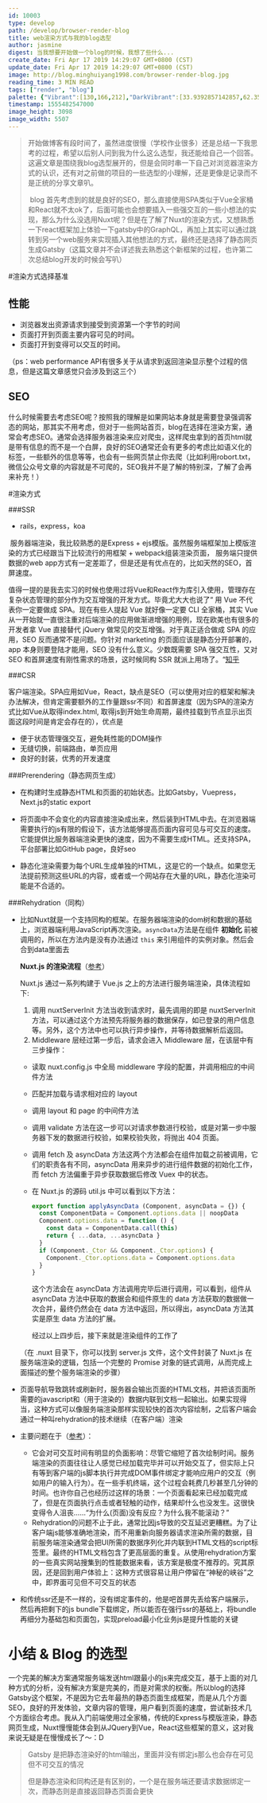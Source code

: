 ```yaml
---
id: 10003
type: develop
path: /develop/browser-render-blog
title: web渲染方式与我的blog选型
author: jasmine
digest: 当我想要开始做一个blog的时候，我想了些什么...
create_date: Fri Apr 17 2019 14:29:07 GMT+0800 (CST)
update_date: Fri Apr 17 2019 14:29:07 GMT+0800 (CST)
image: http://blog.minghuiyang1998.com/browser-render-blog.jpg
reading_time: 3 MIN READ
tags: ["render", "blog"]
palette: {"Vibrant":[130,166,212],"DarkVibrant":[33.9392857142857,62.353571428571406,98.6607142857143],"LightVibrant":[195,219,252],"Muted":[100,124,159],"DarkMuted":[41,65,77],"LightMuted":[188,196,220]}
timestamp: 1555482547000
image_height: 3098
image_width: 5507
---
```




> ​	开始做博客有段时间了，虽然进度很慢（学校作业很多）还是总结一下我思考的过程，希望以后别人问到我为什么这么选型，我还能给自己一个回答。这遍文章是围绕我blog选型展开的，但是会同时串一下自己对浏览器渲染方式的认识，还有对之前做的项目的一些选型的小理解，还是更像是记录而不是正统的分享文章叭。
>
> ​	blog 首先考虑到的就是良好的SEO，那么直接使用SPA类似于Vue全家桶和React就不太ok了，后面可能也会想要插入一些强交互的一些小想法的实现，那么为什么没选用Nuxt呢？但是在了解了Nuxt的渲染方式，又想熟悉一下react框架加上体验一下gatsby中的GraphQL，再加上其实可以通过跳转到另一个web服务来实现插入其他想法的方式，最终还是选择了静态网页生成Gatsby（这篇文章并不会详述我去熟悉这个新框架的过程，也许第二次总结blog开发的时候会写叭）



#渲染方式选择基准



## 性能

-  浏览器发出资源请求到接受到资源第一个字节的时间
- 页面打开到页面主要内容可见的时间。
- 页面打开到变得可以交互的时间。

（ps：web performance API有很多关于从请求到返回渲染显示整个过程的信息，但是这篇文章感觉只会涉及到这三个）



## SEO 

​	什么时候需要去考虑SEO呢？按照我的理解是如果网站本身就是需要登录强调客态的网站，那其实不用考虑，但对于一些网站首页，blog在选择在渲染方案，通常会考虑SEO。通常会选择服务器渲染来应对爬虫，这样爬虫拿到的首页html就是带有信息的而不是一个白屏，良好的SEO通常还会有更多的考虑比如语义化的标签，一些额外的信息等等，也会有一些网页禁止你去爬（比如利用robort.txt，微信公众号文章的内容就是不可爬的，SEO我并不是了解的特别深，了解了会再来补充！）



#渲染方式

###SSR

- rails，express，koa

​	服务器端渲染，我比较熟悉的是Express + ejs模版。虽然服务端框架加上模版渲染的方式已经跟当下比较流行的用框架 + webpack组装渲染页面， 服务端只提供数据的web app方式有一定差距了，但是还是有优点在的，比如天然的SEO，首屏速度。

​	值得一提的是我去实习的时候也使用过将Vue和React作为库引入使用，管理存在复杂状态管理的部分作为交互增强的开发方式。毕竟尤大大也说了“ 用 Vue 不代表你一定要做成 SPA。现在有些人提起 Vue 就好像一定要 CLI 全家桶，其实 Vue 从一开始就一直很注重对后端渲染的应用做渐进增强的用例，现在欧美也有很多的开发者拿 Vue 直接替代 jQuery 做常见的交互增强。对于真正适合做成 SPA 的应用，SEO 反而通常不是问题。你针对 marketing 的页面应该是静态分开部署的，app 本身则要登陆才能用，SEO 没有什么意义。少数既需要 SPA 强交互性，又对 SEO 和首屏速度有刚性需求的场景，这时候同构 SSR 就派上用场了。“[知乎](https://www.zhihu.com/question/51949678/answer/146656850)



###CSR

​	客户端渲染。SPA应用如Vue，React，缺点是SEO（可以使用对应的框架和解决办法解决，但肯定需要额外的工作量跟ssr不同）和首屏速度（因为SPA的渲染方式比如Vue从取得index.html,  取得js到开始生命周期，最终挂载到节点显示出页面这段时间是肯定会存在的），优点是

- 便于状态管理强交互，避免耗性能的DOM操作
- 无缝切换，前端路由，单页应用
- 良好的封装，优秀的开发速度



###Prerendering（静态网页生成）

- 在构建时生成静态HTML和页面的初始状态。比如Gatsby，Vuepress，Next.js的static export

- 将页面中不会变化的内容直接渲染成出来，然后装到HTML中去。在浏览器端需要执行的js有限的假设下，该方法能够提高页面内容可见与可交互的速度。它能提供比服务器端渲染更快的速度，因为不需要生成HTML。还支持SPA，平台部署比如GitHub page，良好seo

- 静态化渲染需要为每个URL生成单独的HTML，这是它的一个缺点。如果您无法提前预测这些URL的内容，或者或一个网站存在大量的URL，静态化渲染可能是不合适的。



###Rehydration（同构）

- 比如Nuxt就是一个支持同构的框架。在服务器端渲染的dom树和数据的基础上，浏览器端利用JavaScript再次渲染。`asyncData`方法是在组件 **初始化** 前被调用的，所以在方法内是没有办法通过 `this` 来引用组件的实例对象。然后会合到data里面去

  

  **Nuxt.js 的渲染流程**（[参考](https://zhuanlan.zhihu.com/p/30393592)）

  Nuxt.js 通过一系列构建于 Vue.js 之上的方法进行服务端渲染，具体流程如下:

  1. 调用 nuxtServerInit 方法当收到请求时，最先调用的即是 nuxtServerInit 方法，可以通过这个方法预先将服务器的数据保存，如已登录的用户信息等。另外，这个方法中也可以执行异步操作，并等待数据解析后返回。
  2. Middleware 层经过第一步后，请求会进入 Middleware 层，在该层中有三步操作：

  - 读取 nuxt.config.js 中全局 middleware 字段的配置，并调用相应的中间件方法

  - 匹配并加载与请求相对应的 layout

  - 调用 layout 和 page 的中间件方法

  - 调用 validate 方法在这一步可以对请求参数进行校验，或是对第一步中服务器下发的数据进行校验，如果校验失败，将抛出 404 页面。

  - 调用 fetch 及 asyncData 方法这两个方法都会在组件加载之前被调用，它们的职责各有不同，asyncData 用来异步的进行组件数据的初始化工作，而 fetch 方法偏重于异步获取数据后修改 Vuex 中的状态。

  - 在 Nuxt.js 的源码 util.js 中可以看到以下方法：

    ```js
    export function applyAsyncData (Component, asyncData = {}) {
      const ComponentData = Component.options.data || noopData
      Component.options.data = function () {
        const data = ComponentData.call(this)
        return { ...data, ...asyncData }
      }
      if (Component._Ctor && Component._Ctor.options) {
        Component._Ctor.options.data = Component.options.data
      }
    }
    ```

    这个方法会在 asyncData 方法调用完毕后进行调用，可以看到，组件从 asyncData 方法中获取的数据会和组件原生的 data 方法获取的数据做一次合并，最终仍然会在 data 方法中返回，所以得出，asyncData 方法其实是原生 data 方法的扩展。

    经过以上四步后，接下来就是渲染组件的工作了

  （在 .nuxt 目录下，你可以找到 server.js 文件，这个文件封装了 Nuxt.js 在服务端渲染的逻辑，包括一个完整的 Promise 对象的链式调用，从而完成上面描述的整个服务端渲染的步骤）

  

- 页面导航导致跳转或刷新时，服务器会输出页面的HTML文档，并把该页面所需要的javascript和（用于渲染的）数据内联到文档一起输出。如果实现得当，这种方式可以像服务端渲染那样实现较快的首次内容绘制，之后客户端会通过一种叫rehydration的技术继续（在客户端）渲染



- 主要问题在于（[参考](<https://developers.google.com/web/updates/2019/02/rendering-on-the-web>)）：

  - 它会对可交互时间有明显的负面影响：尽管它缩短了首次绘制时间。服务端渲染的页面往往让人感觉已经加载完毕并可以开始交互了，但实际上只有等到客户端的js脚本执行并完成DOM事件绑定才能响应用户的交互（例如用户的输入行为）。在一些手机终端，这个过程会耗费几秒甚至几分钟的时间。也许你自己也经历过这样的场景：一个页面看起来已经加载完成了，但是在页面执行点击或者轻触的动作，结果却什么也没发生。这很快变得令人沮丧……“为什么(页面)没有反应？为什么我不能滚动？”
  - Rehydration的问题不止于此，通常比因js导致的交互延迟更糟糕。为了让客户端js能够准确地渲染，而不用重新向服务器请求渲染所需的数据，目前服务端渲染通常会把UI所需的数据序列化并内联到HTML文档的script标签里。最终的HTML文档包含了更高层面的重复。从使用rehydration方案的一些真实网站搜集到的性能数据来看，该方案是极度不推荐的。究其原因，还是回到用户体验上：这种方式很容易让用户停留在“神秘的峡谷”之中，即界面可见但不可交互的状态

  

- 和传统ssr还是不一样的，没有绑定事件的，他是吧首屏先丢给客户端展示，然后再把剩下的js bundle下载绑定，所以能否在强行ssr的基础上，将bundle再细分为基础包和页面包，实现preload最小化业务js是提升性能的关键





# 小结 & Blog 的选型

​	一个完美的解决方案通常服务端发送html跟最小的js来完成交互，基于上面的对几种方式的分析，没有解决方案是完美的，而是对需求的权衡。所以blog的选择Gatsby这个框架，不是因为它去年最热的静态页面生成框架，而是从几个方面SEO，良好的开发体验，文章内容的管理，用户看到页面的速度，尝试新技术几个方面综合考虑。我从入门前端使用过全家桶，传统的Express与模版渲染，静态网页生成，Nuxt慢慢能体会到从JQuery到Vue，React这些框架的意义，这对我来说无疑是在慢慢成长了～：D

> Gatsby 是把静态渲染好的html输出，里面并没有绑定js那么也会存在可见但不可交互的情况
>
> 但是静态渲染和同构还是有区别的，一个是在服务端还要请求数据绑定一次，而静态则是直接返回静态页面会更快